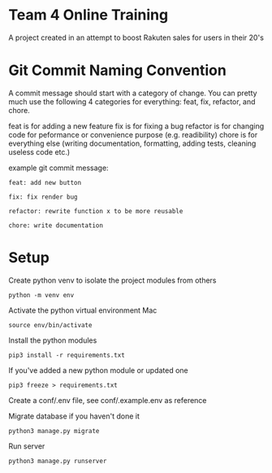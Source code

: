# Team 4 Online Training

A project created in an attempt to boost Rakuten sales for users in their 20's

# Git Commit Naming Convention

A commit message should start with a category of change. You can pretty much use the following 4 categories for everything: feat, fix, refactor, and chore.

feat is for adding a new feature
fix is for fixing a bug
refactor is for changing code for peformance or convenience purpose (e.g. readibility)
chore is for everything else (writing documentation, formatting, adding tests, cleaning useless code etc.)

example git commit message:
```
feat: add new button
```

```
fix: fix render bug
```

```
refactor: rewrite function x to be more reusable
```

```
chore: write documentation
```

# Setup

Create python venv to isolate the project modules from others
```
python -m venv env
```
Activate the python virtual environment
Mac
```
source env/bin/activate
```

Install the python modules
```
pip3 install -r requirements.txt
```

If you've added a new python module or updated one
```
pip3 freeze > requirements.txt 
```

Create a conf/.env file, see conf/.example.env as reference

Migrate database if you haven't done it
```
python3 manage.py migrate
```

Run server
```
python3 manage.py runserver
```
